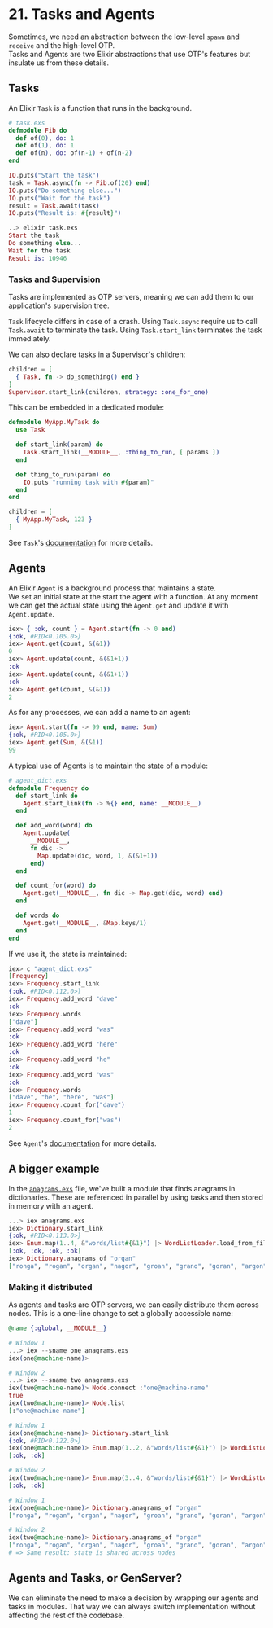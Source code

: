 # 21. Tasks and Agents

Sometimes, we need an abstraction between the low-level `spawn` and `receive` and the high-level OTP.  
Tasks and Agents are two Elixir abstractions that use OTP's features but insulate us from these details.

## Tasks

An Elixir `Task` is a function that runs in the background.  

```elixir
# task.exs
defmodule Fib do
  def of(0), do: 1
  def of(1), do: 1
  def of(n), do: of(n-1) + of(n-2)
end

IO.puts("Start the task")
task = Task.async(fn -> Fib.of(20) end)
IO.puts("Do something else...")
IO.puts("Wait for the task")
result = Task.await(task)
IO.puts("Result is: #{result}")
```

```elixir
..> elixir task.exs
Start the task
Do something else...
Wait for the task
Result is: 10946
```

### Tasks and Supervision

Tasks are implemented as OTP servers, meaning we can add them to our application's supervision tree.  

`Task` lifecycle differs in case of a crash. Using `Task.async` require us to call `Task.await` to terminate the task. Using `Task.start_link` terminates the task immediately.  

We can also declare tasks in a Supervisor's children:  

```elixir
children = [
  { Task, fn -> dp_something() end }
]
Supervisor.start_link(children, strategy: :one_for_one)
```

This can be embedded in a dedicated module:  

```elixir
defmodule MyApp.MyTask do
  use Task

  def start_link(param) do
    Task.start_link(__MODULE__, :thing_to_run, [ params ])
  end

  def thing_to_run(param) do
    IO.puts "running task with #{param}"
  end
end
```

```elixir
children = [
  { MyApp.MyTask, 123 }
]
```

See `Task`'s [documentation](https://hexdocs.pm/elixir/Task.html) for more details.

## Agents

An Elixir `Agent` is a background process that maintains a state.  
We set an initial state at the start the agent with a function. At any moment we can get the actual state using the `Agent.get` and update it with `Agent.update`.  

```elixir
iex> { :ok, count } = Agent.start(fn -> 0 end)
{:ok, #PID<0.105.0>}
iex> Agent.get(count, &(&1))
0
iex> Agent.update(count, &(&1+1))
:ok
iex> Agent.update(count, &(&1+1))
:ok
iex> Agent.get(count, &(&1))
2
```

As for any processes, we can add a name to an agent:  

```elixir
iex> Agent.start(fn -> 99 end, name: Sum)
{:ok, #PID<0.105.0>}
iex> Agent.get(Sum, &(&1))
99
```

A typical use of Agents is to maintain the state of a module:  

```elixir
# agent_dict.exs
defmodule Frequency do
  def start_link do
    Agent.start_link(fn -> %{} end, name: __MODULE__)
  end

  def add_word(word) do
    Agent.update(
      __MODULE__,
      fn dic ->
        Map.update(dic, word, 1, &(&1+1))
      end)
  end

  def count_for(word) do
    Agent.get(__MODULE__, fn dic -> Map.get(dic, word) end)
  end

  def words do
    Agent.get(__MODULE__, &Map.keys/1)
  end
end
```

If we use it, the state is maintained:  

```elixir
iex> c "agent_dict.exs"
[Frequency]
iex> Frequency.start_link
{:ok, #PID<0.112.0>}
iex> Frequency.add_word "dave"
:ok
iex> Frequency.words
["dave"]
iex> Frequency.add_word "was"
:ok
iex> Frequency.add_word "here"
:ok
iex> Frequency.add_word "he"
:ok
iex> Frequency.add_word "was"
:ok
iex> Frequency.words
["dave", "he", "here", "was"]
iex> Frequency.count_for("dave")
1
iex> Frequency.count_for("was")
2
```

See `Agent`'s [documentation](https://hexdocs.pm/elixir/Agent.html) for more details.

## A bigger example

In the [`anagrams.exs`](./anagrams.exs) file, we've built a module that finds anagrams in dictionaries. These are referenced in parallel by using tasks and then stored in memory with an agent.  

```elixir
...> iex anagrams.exs
iex> Dictionary.start_link
{:ok, #PID<0.113.0>}
iex> Enum.map(1..4, &"words/list#{&1}") |> WordListLoader.load_from_files
[:ok, :ok, :ok, :ok]
iex> Dictionary.anagrams_of "organ"
["ronga", "rogan", "organ", "nagor", "groan", "grano", "goran", "argon", "angor"]
```

### Making it distributed

As agents and tasks are OTP servers, we can easily distribute them across nodes. This is a one-line change to set a globally accessible name:  

```elixir
@name {:global, __MODULE__}
```

```elixir
# Window 1
...> iex --sname one anagrams.exs
iex(one@machine-name)>

# Window 2
...> iex --sname two anagrams.exs
iex(two@machine-name)> Node.connect :"one@machine-name"
true
iex(two@machine-name)> Node.list
[:"one@machine-name"]

# Window 1
iex(one@machine-name)> Dictionary.start_link
{:ok, #PID<0.122.0>}
iex(one@machine-name)> Enum.map(1..2, &"words/list#{&1}") |> WordListLoader.load_from_files
[:ok, :ok]

# Window 2
iex(two@machine-name)> Enum.map(3..4, &"words/list#{&1}") |> WordListLoader.load_from_files
[:ok, :ok]

# Window 1
iex(one@machine-name)> Dictionary.anagrams_of "organ"
["ronga", "rogan", "organ", "nagor", "groan", "grano", "goran", "argon", "angor"]

# Window 2
iex(two@machine-name)> Dictionary.anagrams_of "organ"
["ronga", "rogan", "organ", "nagor", "groan", "grano", "goran", "argon", "angor"]
# => Same result: state is shared across nodes 
```

## Agents and Tasks, or GenServer?

We can eliminate the need to make a decision by wrapping our agents and tasks in modules. That way we can always switch implementation without affecting the rest of the codebase.
